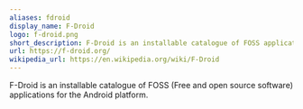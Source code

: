 ```yaml
---
aliases: fdroid
display_name: F-Droid
logo: f-droid.png
short_description: F-Droid is an installable catalogue of FOSS applications for the Android platform.
url: https://f-droid.org/
wikipedia_url: https://en.wikipedia.org/wiki/F-Droid
---
```

F-Droid is an installable catalogue of FOSS (Free and open source software) applications for the Android platform.

